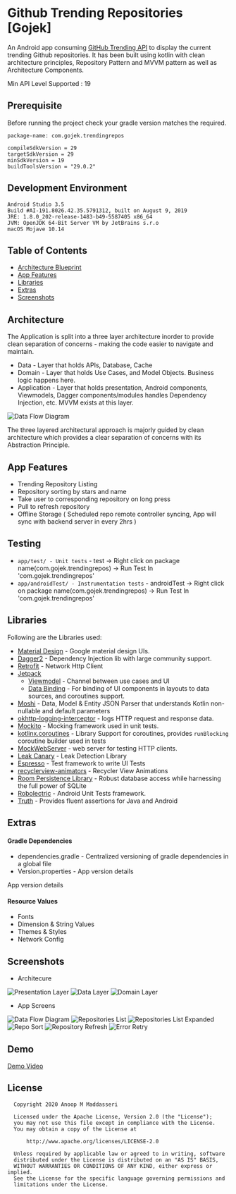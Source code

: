 # Github Trending Repositories [Gojek]

An Android app consuming [GitHub Trending API](https://githubtrendingapi.docs.apiary.io/#reference/0/repositories/list-trending-repositories) to display the current trending
Github repositories. It has been built using kotlin with clean architecture principles, Repository Pattern and MVVM
pattern as well as Architecture Components.

Min API Level Supported : 19

## Prerequisite

Before running the project check your gradle version matches the required.
```
package-name: com.gojek.trendingrepos
```
    compileSdkVersion = 29
    targetSdkVersion = 29
    minSdkVersion = 19
    buildToolsVersion = "29.0.2"
    
## Development Environment

    Android Studio 3.5
    Build #AI-191.8026.42.35.5791312, built on August 9, 2019
    JRE: 1.8.0_202-release-1483-b49-5587405 x86_64
    JVM: OpenJDK 64-Bit Server VM by JetBrains s.r.o
    macOS Mojave 10.14

## Table of Contents

- [Architecture Blueprint](#architecture)
- [App Features](#appfeatures)
- [Libraries](#libraries)
- [Extras](#extras)
- [Screenshots](#screenshots)

## Architecture

The Application is split into a three layer architecture inorder to provide clean separation of concerns - making the code easier to navigate and maintain.
- Data - Layer that holds APIs, Database, Cache
- Domain - Layer that holds Use Cases, and Model Objects. Business logic happens here.
- Application - Layer that holds presentation, Android components, Viewmodels, Dagger components/modules handles Dependency Injection, etc. MVVM exists at this layer.

![Data Flow Diagram](media/arch-flow.png)

The three layered architectural approach is majorly guided by clean architecture which provides
a clear separation of concerns with its Abstraction Principle.

## App Features
 
 - Trending Repository Listing
 - Repository sorting by stars and name
 - Take user to corresponding repository on long press
 - Pull to refresh repository
 - Offline Storage ( Scheduled repo remote controller syncing, App will sync with backend server in every 2hrs )
 
 ## Testing

 - `app/test/ - Unit tests` - test -> Right click on package name(com.gojek.trendingrepos) -> Run Test In 'com.gojek.trendingrepos'
 - `app/androidTest/ - Instrumentation tests` - androidTest -> Right click on package name(com.gojek.trendingrepos) -> Run Test In 'com.gojek.trendingrepos'

## Libraries

Following are the Libraries used:

- [Material Design](https://material.io/develop/android/docs/getting-started/) - Google material design UIs.
- [Dagger2](https://github.com/google/dagger) - Dependency Injection lib with large community support.
- [Retrofit](https://square.github.io/retrofit/) - Network Http Client
- [Jetpack](https://developer.android.com/jetpack)
  - [Viewmodel](https://developer.android.com/topic/libraries/architecture/viewmodel) - Channel between use cases and UI
  - [Data Binding](https://developer.android.com/topic/libraries/data-binding) - For binding of UI components in layouts to data sources, and coroutines support.
- [Moshi](https://github.com/square/moshi) - Data, Model & Entity JSON Parser that understands Kotlin non-nullable and default parameters
- [okhttp-logging-interceptor](https://github.com/square/okhttp/blob/master/okhttp-logging-interceptor/README.md) - logs HTTP request and response data.
- [Mockito](https://site.mockito.org/) - Mocking framework used in unit tests.
- [kotlinx.coroutines](https://github.com/Kotlin/kotlinx.coroutines) - Library Support for coroutines, provides `runBlocking` coroutine builder used in tests
- [MockWebServer](https://github.com/square/okhttp/tree/master/mockwebserver) - web server for testing HTTP clients.
- [Leak Canary](https://square.github.io/leakcanary/) - Leak Detection Library
- [Espresso](https://developer.android.com/training/testing/espresso) - Test framework to write UI Tests
- [recyclerview-animators](https://github.com/wasabeef/recyclerview-animators) - Recycler View Animations
- [Room Persistence Library](https://developer.android.com/topic/libraries/architecture/room) - Robust database access while harnessing the full power of SQLite
- [Robolectric](http://robolectric.org/) - Android Unit Tests framework.
- [Truth](https://truth.dev/) - Provides fluent assertions for Java and Android

## Extras

#### Gradle Dependencies

- dependencies.gradle - Centralized versioning of gradle dependencies in a global file
- Version.properties - App version details

App version details

#### Resource Values

- Fonts
- Dimension & String Values
- Themes & Styles
- Network Config

## Screenshots

- Architecure

![Presentation Layer](media/arch-presentation.png)
![Data Layer](media/arch-data.png)
![Domain Layer](media/arch-domain.png)

- App Screens

![Data Flow Diagram](media/app-screen-loading.png)
![Repositories List](media/app-screen-list.png)
![Repositories List Expanded](media/app-screen-expanded.png)
![Repo Sort](media/app-screen-sort.png)
![Repository Refresh](media/app-screen-reload.png)
![Error Retry](media/app-screen-retry.png)

## Demo

[Demo Video](https://www.dropbox.com/s/kme79skgurv6a9v/media.io_app-demo.mp4?dl=0)

## License

 ```
   Copyright 2020 Anoop M Maddasseri

   Licensed under the Apache License, Version 2.0 (the "License");
   you may not use this file except in compliance with the License.
   You may obtain a copy of the License at

       http://www.apache.org/licenses/LICENSE-2.0

   Unless required by applicable law or agreed to in writing, software
   distributed under the License is distributed on an "AS IS" BASIS,
   WITHOUT WARRANTIES OR CONDITIONS OF ANY KIND, either express or implied.
   See the License for the specific language governing permissions and
   limitations under the License.
 ```


